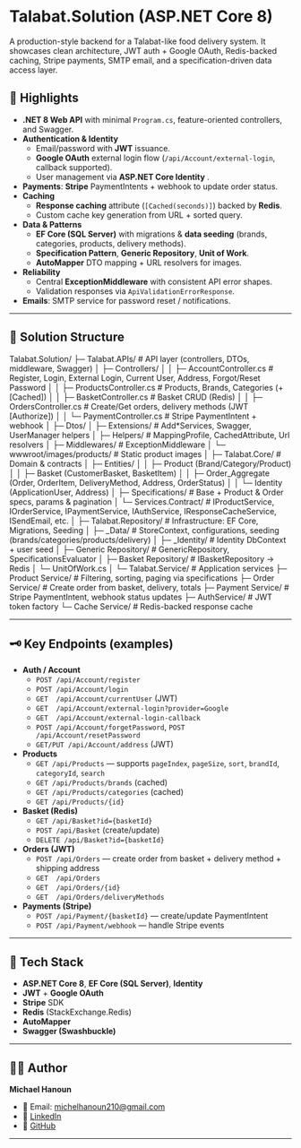 # Talabat.Solution (ASP.NET Core 8)

A production-style backend for a Talabat-like food delivery system. It showcases clean architecture, JWT auth + Google OAuth, Redis-backed caching, Stripe payments, SMTP email, and a specification-driven data access layer.

## 🚀 Highlights

- **.NET 8 Web API** with minimal `Program.cs`, feature-oriented controllers, and Swagger.
- **Authentication & Identity**
  - Email/password with **JWT** issuance.
  - **Google OAuth** external login flow (`/api/Account/external-login`, callback supported).
  - User management via **ASP.NET Core Identity** .
- **Payments**: **Stripe** PaymentIntents + webhook to update order status.
- **Caching**
  - **Response caching** attribute (`[Cached(seconds)]`) backed by **Redis**.
  - Custom cache key generation from URL + sorted query.
- **Data & Patterns**
  - **EF Core (SQL Server)** with migrations & **data seeding** (brands, categories, products, delivery methods).
  - **Specification Pattern**, **Generic Repository**, **Unit of Work**.
  - **AutoMapper** DTO mapping + URL resolvers for images.
- **Reliability**
  - Central **ExceptionMiddleware** with consistent API error shapes.
  - Validation responses via `ApiValidationErrorResponse`.
- **Emails**: SMTP service for password reset / notifications.

---

## 🧱 Solution Structure

Talabat.Solution/
├─ Talabat.APIs/ # API layer (controllers, DTOs, middleware, Swagger)
│ ├─ Controllers/
│ │ ├─ AccountController.cs # Register, Login, External Login, Current User, Address, Forgot/Reset Password
│ │ ├─ ProductsController.cs # Products, Brands, Categories (+ [Cached])
│ │ ├─ BasketController.cs # Basket CRUD (Redis)
│ │ ├─ OrdersController.cs # Create/Get orders, delivery methods (JWT [Authorize])
│ │ └─ PaymentController.cs # Stripe PaymentIntent + webhook
│ ├─ Dtos/
│ ├─ Extensions/ # Add*Services, Swagger, UserManager helpers
│ ├─ Helpers/ # MappingProfile, CachedAttribute, Url resolvers
│ ├─ Middlewares/ # ExceptionMiddleware
│ └─ wwwroot/images/products/ # Static product images
│
├─ Talabat.Core/ # Domain & contracts
│ ├─ Entities/
│ │ ├─ Product (Brand/Category/Product)
│ │ ├─ Basket (CustomerBasket, BasketItem)
│ │ ├─ Order_Aggregate (Order, OrderItem, DeliveryMethod, Address, OrderStatus)
│ │ └─ Identity (ApplicationUser, Address)
│ ├─ Specifications/ # Base + Product & Order specs, params & pagination
│ └─ Services.Contract/ # IProductService, IOrderService, IPaymentService, IAuthService, IResponseCacheService, ISendEmail, etc.
│
├─ Talabat.Repository/ # Infrastructure: EF Core, Migrations, Seeding
│ ├─ _Data/ # StoreContext, configurations, seeding (brands/categories/products/delivery)
│ ├─ _Identity/ # Identity DbContext + user seed
│ ├─ Generic Repository/ # GenericRepository, SpecificationsEvaluator
│ ├─ Basket Repository/ # IBasketRepository → Redis
│ └─ UnitOfWork.cs
│
└─ Talabat.Service/ # Application services
├─ Product Service/ # Filtering, sorting, paging via specifications
├─ Order Service/ # Create order from basket, delivery, totals
├─ Payment Service/ # Stripe PaymentIntent, webhook status updates
├─ AuthService/ # JWT token factory
└─ Cache Service/ # Redis-backed response cache

---

## 🗝️ Key Endpoints (examples)

- **Auth / Account**
  - `POST /api/Account/register`
  - `POST /api/Account/login`
  - `GET  /api/Account/currentUser` (JWT)
  - `GET  /api/Account/external-login?provider=Google`
  - `GET  /api/Account/external-login-callback`
  - `POST /api/Account/forgetPassword`, `POST /api/Account/resetPassword`
  - `GET/PUT /api/Account/address` (JWT)
- **Products**
  - `GET /api/Products` — supports `pageIndex`, `pageSize`, `sort`, `brandId`, `categoryId`, `search`
  - `GET /api/Products/brands`  (cached)
  - `GET /api/Products/categories` (cached)
  - `GET /api/Products/{id}`
- **Basket (Redis)**
  - `GET /api/Basket?id={basketId}`
  - `POST /api/Basket` (create/update)
  - `DELETE /api/Basket?id={basketId}`
- **Orders (JWT)**
  - `POST /api/Orders` — create order from basket + delivery method + shipping address
  - `GET  /api/Orders`
  - `GET  /api/Orders/{id}`
  - `GET  /api/Orders/deliveryMethods`
- **Payments (Stripe)**
  - `POST /api/Payment/{basketId}` — create/update PaymentIntent
  - `POST /api/Payment/webhook` — handle Stripe events

---

## 🧪 Tech Stack

- **ASP.NET Core 8**, **EF Core (SQL Server)**, **Identity**
- **JWT** + **Google OAuth**
- **Stripe** SDK
- **Redis** (StackExchange.Redis)
- **AutoMapper**
- **Swagger (Swashbuckle)**


---

## 👨‍💻 Author

**Michael Hanoun**  
- 📧 Email: michelhanoun210@gmail.com  
- 🔗 [LinkedIn](https://www.linkedin.com/in/michael-hanoun)  
- 🔗 [GitHub](https://github.com/michaelhanoun)  

---

